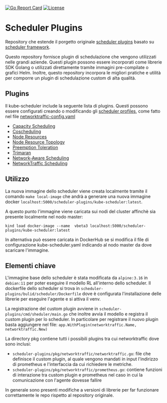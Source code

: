 [![Go Report Card](https://goreportcard.com/badge/kubernetes-sigs/scheduler-plugins)](https://goreportcard.com/report/kubernetes-sigs/scheduler-plugins) [![License](https://img.shields.io/badge/License-Apache%202.0-blue.svg)](https://github.com/kubernetes-sigs/scheduler-plugins/blob/master/LICENSE)

# Scheduler Plugins

Repository che estende il porgetto originale [scheduler plugins](https://github.com/kubernetes-sigs/scheduler-plugins) basato su [scheduler framework](https://kubernetes.io/docs/concepts/scheduling-eviction/scheduling-framework/).

Questo repository fornisce plugin di schedulazione che vengono utilizzati nelle grandi aziende. Questi plugin possono essere incorporati come librerie SDK Golang o utilizzati direttamente tramite immagini pre-compilate o grafici Helm. Inoltre, questo repository incorpora le migliori pratiche e utilità per comporre un plugin di schedulazione custom di alta qualità.

## Plugins

Il kube-scheduler include la seguente lista di plugins. Questi possono essere configurati creando o modificando gli
[scheduler profiles](https://kubernetes.io/docs/reference/scheduling/config/#multiple-profiles), come fatto nel file [networktraffic-config.yaml](../networktraffic-config.yaml)

* [Capacity Scheduling](pkg/capacityscheduling/README.md)
* [Coscheduling](pkg/coscheduling/README.md)
* [Node Resources](pkg/noderesources/README.md)
* [Node Resource Topology](pkg/noderesourcetopology/README.md)
* [Preemption Toleration](pkg/preemptiontoleration/README.md)
* [Trimaran](pkg/trimaran/README.md)
* [Network-Aware Scheduling](pkg/networkaware/README.md)
* [NetworkTraffic Scheduling](pkg/networktraffic/README.md)

## Utilizzo

La nuova immagine dello scheduler viene creata localmente tramite il comando `make local-image` che andrà a generare una nuova immagine docker `localhost:5000/scheduler-plugins/kube-scheduler:latest`.

A questo punto l'immagine viene caricata sui nodi del cluster affinchè sia presente localmente nel nodo master:

``` kind load docker-image --name  vbeta3 localhost:5000/scheduler-plugins/kube-scheduler:latest  ```

In alternativa può essere caricata in DockerHub se si modifica il file di configurazione kube-scheduler.yaml indicando al nodo master da dove scaricare l'immagine.

## Elementi chiave

L'immagine base dello scheduler è stata modificata da `alpine:3.16` in `debian:11` per poter eseguire il modello RL all'interno dello scheduler. Il dockerfile dello scheduler si trova in 
`scheduler-plugins/bulid/scheduler/Dockerfile` dove è configurata l'installazione delle librerie per eseguire l'agente e si attiva il venv.

La registrazione del custom plugin avviene in  `scheduler-plugins/cmd/sheduler/main.go` che inoltre avvia il modello e registra il custom plugin per lo scheduler.
In particolare per registrare il nuovo plugin basta aggiungere nel file:
```app.WithPlugin(networktraffic.Name, networktraffic.New)```

La directory pkg contiene tutti i possibili plugins tra cui networktraffic dove sono inclusi:
- `scheduler-plugins/pkg/networktraffic/networktraffic.go`: file che definisce il custom plugin, al quale vengono mandati in input l'indirizzo di prometheus e l'interfaccia da cui richiedere le metriche.
- `scheduler-plugins/pkg/networktraffic/prometheus.go`: contiene funzioni di interazione tra custom plugin e  prometheus nel caso in cui la comunicazione con l'agente dovesse fallire

In generale sono presenti modifiche a versioni di librerie per far funzionare correttamente le repo rispetto al repository originale.
